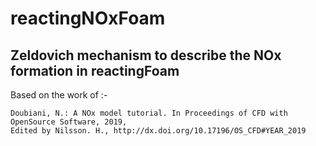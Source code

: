 # reactingNOxFoam
## Zeldovich mechanism to describe the NOx formation in reactingFoam


Based on the work of :-
```
Doubiani, N.: A NOx model tutorial. In Proceedings of CFD with OpenSource Software, 2019,
Edited by Nilsson. H., http://dx.doi.org/10.17196/OS_CFD#YEAR_2019
```
